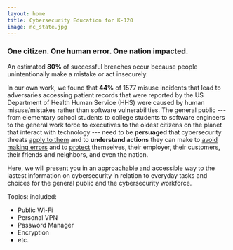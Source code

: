 ```yaml
---
layout: home
title: Cybersecurity Education for K-120
image: nc_state.jpg
---
```

### One citizen. One human error. One **nation** impacted.

An estimated <strong>80%</strong> of successful breaches occur because people unintentionally make a mistake or act insecurely.

In our own work, we found that **44%** of 1577 misuse incidents that lead to adversaries accessing patient records that were reported by the US Department of Health Human Service (HHS) were caused by human misuse/mistakes rather than software vulnerabilities. The general public --- from elementary school students to college students to software engineers to the general work force to executives to the oldest citizens on the planet that interact with technology --- need to be **persuaged** that cybersecurity threats <u>apply to them</u> and to **understand actions** they can make to <u>avoid making errors</u> and to <u>protect</u> themselves, their employer, their customers, their friends and neighbors, and even the nation.

Here, we will present you in an approachable and accessible way to the lastest information on cybersecurity in relation to everyday tasks and choices for the general public and the cybersecurity workforce.

Topics: included:
- Public Wi-Fi
- Personal VPN
- Password Manager
- Encryption
- etc.
